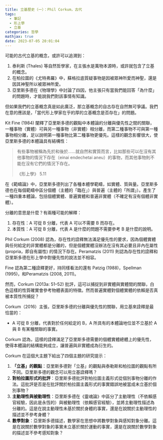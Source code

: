 ```yaml
---
title: 立基歷史（一）：Phil Corkum，古代
tags:
  - 筆記
  - 形上學
  - 立基
categories: 哲學
mathjax: true
date: 2023-07-05 20:01:04
---
```


可能的古代立基的概念，或許可以追溯到：

1. 泰利斯 (Thales) 等自然哲學家，在主張水是萬物本源時，或許就包含了立基的概念。
2. 在柏拉圖的《尤特弗羅》中，蘇格拉底質疑事物是因被眾神所愛而神聖，還是因其神聖所以被眾神所愛。
3. 亞里斯多德在《物理學》中討論了四因，他主張只有當我們能回答「為什麼」的問題時，才能說我們對該事情有知識。

但如果我們的立基概念真是如此廣泛，那立基概念的自古存在自然無可爭議。我們在意的應該是，「當代形上學家在乎的厚的立基概念是否存在」的問題。

<!--more-->


Kit Fine (1984) 闡釋了亞里斯多德的觀點中本體論的分離與優先性之間的關聯，一種事物（實體）可與另一種事物（非實體）相分離，而第二種事物不可與第一種事物相分離，足以說明第一種事物比第二種事物更優先。這樣的觀念影響很大，使亞里斯多德的本體論具有結構性：

> 有些事物被稱為先於和後於......就自然和實質而言，比如那些可以在沒有其他事物的情況下存在（einai endechetai aneu）的事物，而其他事物則不能在沒有它們的情況下存在。
> 
> 《形上學》 5.11

在《範疇論》中，亞里斯多德列出了各種本體學範疇，如實體、質與量。亞里斯多德也在每個範疇中區分個體（主體的「臨在」）與普遍（主體的「所謂」）。產生了一種四重本體論，包括個體實體、普遍實體和普遍非實體（不確定有沒有個體非實體）。

分離的意思是什麼？有兩種可能的解釋：

1. 存在性：A 可從 B 分離，代表 A 可以不需要 B 而存在。
2. 本質性：A 可從 B 分離，代表 A 是什麼的問題不需要參考 B 是什麼的說明。

Phil Corkum (2008) 認為，存在性的詮釋無法滿足優先性的要求，因為個體實體與任何給定的非實體都是分離的，但是個體實體沒辦法在沒有其必要且非內在屬性 (propria，即自有屬性) 的情況下存在。Peramatzis (2011) 則認為存在性的詮釋和亞里斯多德在形上學中對優先性的說法並不相容。

Fine 認為第二種詮釋更好，持同樣看法的還有 Patzig (1988)，Spellman (1995)，和Peramatzis (2008, 2011)。

然而，Corkum (2013a: 51–52) 批評，這可以捕捉到非實體與實體間的關聯，白色這樣的性質確實會參考物體表面的特徵。然而普遍實體對個體實體的依賴是否真被本質性所捕捉？

Corkum（2016）主張，亞里斯多德的分離與優先性的關聯，用立基來詮釋是最恰當的：

- A 可從 B 分離，代表對於任何給定的 B，A 所具有的本體論地位並不立基於 A 與 B 有某種關聯的事實。

Corkum 認為，這樣的詮釋滿足了亞里斯多德需要的個體實體總體上的優先性，使得本體論的結構能夠成立，讓普遍與非實體成為衍生的。

Corkum 在這個大主題下給出了四個主題的研究提示：

1. **「立基」的觀點**：亞里斯多德對「立基」的觀點與泰勒斯和柏拉圖的觀點有所不同。亞里斯多德的觀念可以用立基詮釋嗎？
2. **對柏拉圖形式的批評**：亞里斯多德批評對柏拉圖主義形式從個別事物分離的作法。這批評是否是在批評關於柏拉圖主義形式的事實錯誤地被當成未立基於個別事物？
3. **主動理性與被動理性**：亞里斯多德在《靈魂論》中區分了主動理性（不依賴感官經驗，因此是永恆的）與被動理性（依賴感官經驗），並將主動理性描述為分離的。這是在說主動理性未基於關於身體的事實，還是在說關於主動理性的描述並不參考身體？
4. **數學對象**：亞里斯多德描述，數學家在思想中將數學對象與感知對象分離。這是在說關於數學對象的事實未立基於關於運動的事實，還是在說關於數學對象的描述並不參考感知對象？
